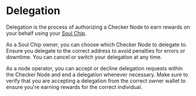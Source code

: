 # Delegation

Delegation is the process of authorizing a Checker Node to earn rewards on your behalf using your [Soul Chip](soul-chip.md).

As a Soul Chip owner, you can choose which Checker Node to delegate to. Ensure you delegate to the correct address to avoid penalties for errors or downtime. You can cancel or switch your delegation at any time.

As a node operator, you can accept or decline delegation requests within the Checker Node and end a delegation whenever necessary. Make sure to verify that you are accepting a delegation from the correct owner wallet to ensure you're earning rewards for the correct individual.
